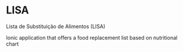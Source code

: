 # LISA
Lista de Substituição de Alimentos (LISA)

Ionic application that offers a food replacement list based on nutritional chart
